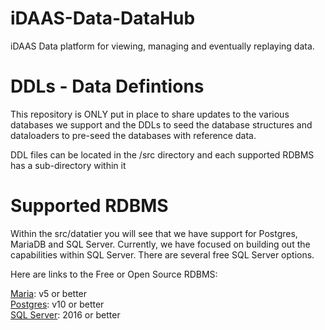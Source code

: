 # iDAAS-Data-DataHub
iDAAS Data platform for viewing, managing and eventually replaying data.

# DDLs - Data Defintions
This repository is ONLY put in place to share updates to the various databases we support and the DDLs to seed the database structures and dataloaders to pre-seed the databases with reference data.

DDL files can be located in the /src directory and each supported RDBMS has a sub-directory within it

# Supported RDBMS
Within the src/datatier you will see that we have support for Postgres, MariaDB and SQL Server.
Currently, we have focused on building out the capabilities within SQL Server. There are several free SQL 
Server options.

Here are links to the Free or Open Source RDBMS:

<a href="https://www.mariadb.com/" target="_blank">Maria</a>: v5 or better<br>
<a href="https://www.postgresql.org/" target="_blank">Postgres</a>: v10 or better<br>
<a href="https://www.microsoft.com/en-us/sql-server" target="_blank">SQL Server</a>: 2016 or better<br>
